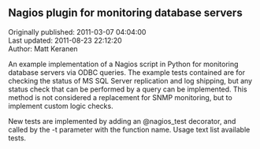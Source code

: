 ## Nagios plugin for monitoring database servers  
Originally published: 2011-03-07 04:04:00  
Last updated: 2011-08-23 22:12:20  
Author: Matt Keranen  
  
An example implementation of a Nagios script in Python for monitoring database servers via ODBC queries. The example tests contained are for checking the status of MS SQL Server replication and log shipping, but any status check that can be performed by a query can be implemented. This method is not considered a replacement for SNMP monitoring, but to implement custom logic checks.

New tests are implemented by adding an @nagios_test decorator, and called by the -t parameter with the function name. Usage text list available tests.